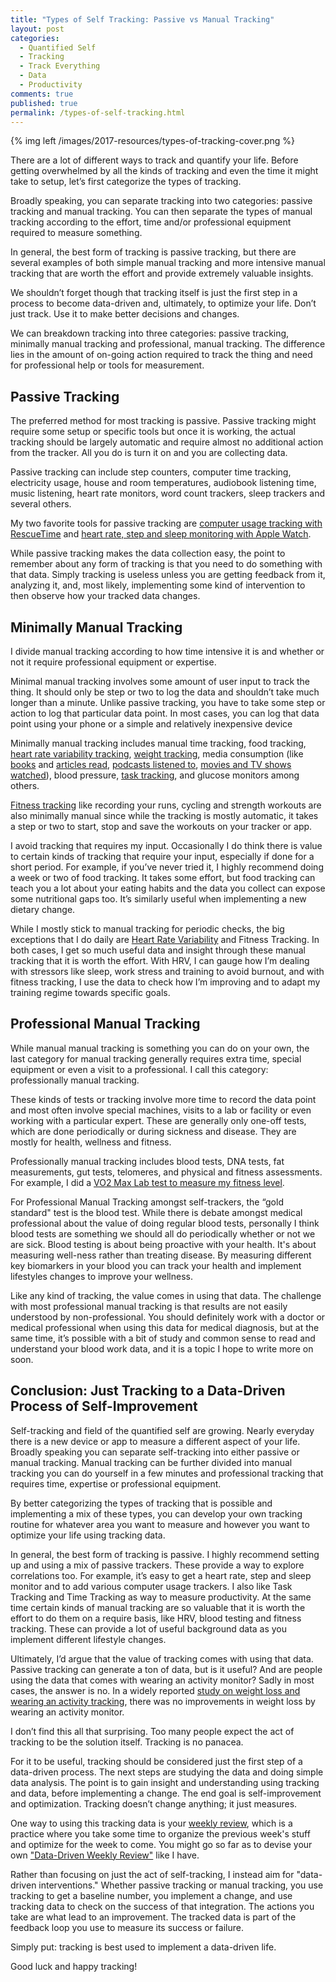 ```yaml
---
title: "Types of Self Tracking: Passive vs Manual Tracking"
layout: post
categories:
  - Quantified Self
  - Tracking
  - Track Everything
  - Data
  - Productivity
comments: true
published: true
permalink: /types-of-self-tracking.html
---
```


{% img left /images/2017-resources/types-of-tracking-cover.png %}

There are a lot of different ways to track and quantify your life. Before getting overwhelmed by all the kinds of tracking and even the time it might take to setup, let’s first categorize the types of tracking. 

Broadly speaking, you can separate tracking into two categories: passive tracking and manual tracking. 
You can then separate the types of manual tracking according to the effort, time and/or professional equipment required to measure something. 

In general, the best form of tracking is passive tracking, but there are several examples of both simple manual tracking and more intensive manual tracking that are worth the effort and provide extremely valuable insights. 

We shouldn’t forget though that tracking itself is just the first step in a process to become data-driven and, ultimately, to optimize your life. Don’t just track. Use it to make better decisions and changes. 

We can breakdown tracking into three categories: passive tracking, minimally manual tracking and professional, manual tracking. The difference lies in the amount of on-going action required to track the thing and need for professional help or tools for measurement.  

<!--more-->

## Passive Tracking

The preferred method for most tracking is passive. Passive tracking might require some setup or specific tools but once it is working, the actual tracking should be largely automatic and require almost no additional action from the tracker. All you do is turn it on and you are collecting data. 

Passive tracking can include step counters, computer time tracking, electricity usage, house and room temperatures, audiobook listening time, music listening, heart rate monitors, word count trackers, sleep trackers and several others.  

My two favorite tools for passive tracking are [computer usage tracking with RescueTime](http://www.markwk.com/time-tracking-tools.html) and [heart rate, step and sleep monitoring with Apple Watch](http://www.markwk.com/apple-watch-for-self-trackers.html).  

While passive tracking makes the data collection easy, the point to remember about any form of tracking is that you need to do something with that data. Simply tracking is useless unless you are getting feedback from it, analyzing it, and, most likely, implementing some kind of intervention to then observe how your tracked data changes. 

## Minimally Manual Tracking

I divide manual tracking according to how time intensive it is and whether or not it require professional equipment or expertise. 

Minimal manual tracking involves some amount of user input to track the thing. It should only be step or two to log the data and shouldn’t take much longer than a minute. Unlike passive tracking, you have to take some step or action to log that particular data point. In most cases, you can log that data point using your phone or a simple and relatively inexpensive device 

Minimally manual tracking includes manual time tracking, food tracking, [heart rate variability tracking](http://www.markwk.com/hrv-for-beginners.html), [weight tracking](http://www.markwk.com/2017/06/history-of-weighing-scales.html), media consumption (like [books](http://www.markwk.com/2016/11/book-reading-tracking.html) and [articles read](http://www.markwk.com/2016/11/tracking-article-reading.html), [podcasts listened to](http://www.markwk.com/2017/01/my-year-in-podcast-listening.html), [movies and TV shows watched](http://www.markwk.com/2016/10/tv-movie-tracking.html)), blood pressure, [task tracking](http://www.markwk.com/task-tracking-with-todoist.html), and glucose monitors among others. 

[Fitness tracking](http://www.markwk.com/track-workouts-on-ios.html) like recording your runs, cycling and strength workouts are also minimally manual since while the tracking is mostly automatic, it takes a step or two to start, stop and save the workouts on your tracker or app. 

I avoid tracking that requires my input. Occasionally I do think there is value to certain kinds of tracking that require your input, especially if done for a short period. For example, if you’ve never tried it, I highly recommend doing a week or two of food tracking. It takes some effort, but food tracking can teach you a lot about your eating habits and the data you collect can expose some nutritional gaps too. It’s similarly useful when implementing a new dietary change.  

While I mostly stick to manual tracking for periodic checks, the big exceptions that I do daily are [Heart Rate Variability](http://www.markwk.com/hrv-for-beginners.html) and Fitness Tracking. In both cases, I get so much useful data and insight through these manual tracking that it is worth the effort. With HRV, I can gauge how I’m dealing with stressors like sleep, work stress and training to avoid burnout, and with fitness tracking, I use the data to check how I’m improving and to adapt my training regime towards specific goals.

## Professional Manual Tracking 

While manual manual tracking is something you can do on your own, the last category for manual tracking generally requires extra time, special equipment or even a visit to a professional. I call this category: professionally manual tracking. 

These kinds of tests or tracking involve more time to record the data point and most often involve special machines, visits to a lab or facility or even working with a particular expert. These are generally only one-off tests, which are done periodically or during sickness and disease. They are mostly for health, wellness and fitness. 

Professionally manual tracking includes blood tests, DNA tests, fat measurements, gut tests, telomeres, and physical and fitness assessments. For example, I did a [VO2 Max Lab test to measure my fitness level](http://www.markwk.com/2017/07/finding-my-vo2-max.html). 

For Professional Manual Tracking amongst self-trackers, the “gold standard" test is the blood test. While there is debate amongst medical professional about the value of doing regular blood tests, personally I think blood tests are something we should all do periodically whether or not we are sick. Blood testing is about being proactive with your health. It's about measuring well-ness rather than treating disease. By measuring different key biomarkers in your blood you can track your health and implement lifestyles changes to improve your wellness.  

Like any kind of tracking, the value comes in using that data. The challenge with most professional manual tracking is that results are not easily understood by non-professional. You should definitely work with a doctor or medical professional when using this data for medical diagnosis, but at the same time, it’s possible with a bit of study and common sense to read and understand your blood work data, and it is a topic I hope to write more on soon.  
 
## Conclusion: Just Tracking to a Data-Driven Process of Self-Improvement

Self-tracking and field of the quantified self are growing. Nearly everyday there is a new device or app to measure a different aspect of your life. Broadly speaking you can separate self-tracking into either passive or manual tracking. Manual tracking can be further divided into manual tracking you can do yourself in a few minutes and professional tracking that requires time, expertise or professional equipment. 

By better categorizing the types of tracking that is possible and implementing a mix of these types, you can   develop your own tracking routine for whatever area you want to measure and however you want to optimize your life using tracking data. 

In general, the best form of tracking is passive. I highly recommend setting up and using a mix of passive trackers. These provide a way to explore correlations too. For example, it’s easy to get a heart rate, step and sleep monitor and to add various computer usage trackers. I also like Task Tracking and Time Tracking as way to measure productivity. At the same time certain kinds of manual tracking are so valuable that it is worth the effort to do them on a require basis, like HRV, blood testing and fitness tracking. These can provide a lot of useful background data as you implement different lifestyle changes.  

Ultimately, I’d argue that the value of tracking comes with using that data. Passive tracking can generate a ton of data, but is it useful? And are people using the data that comes with wearing an activity monitor? Sadly in most cases, the answer is no. In a widely reported [study on weight loss and wearing an activity tracking](http://jama.jamanetwork.com/article.aspx?doi=10.1001/jama.2016.12858), there was no improvements in weight loss by wearing an activity monitor. 

I don’t find this all that surprising. Too many people expect the act of tracking to be the solution itself. Tracking is no panacea.  

For it to be useful, tracking should be considered just the first step of a data-driven process. The next steps are studying the data and doing simple data analysis. The point is to gain insight and understanding using tracking and data, before implementing a change. The end goal is self-improvement and optimization. Tracking doesn’t change anything; it just measures. 

One way to using this tracking data is your [weekly review](http://www.markwk.com/2016/01/power-of-weekly-review.html), which is a practice where you take some time to organize the previous week's stuff and optimize for the week to come. You might go so far as to devise your own ["Data-Driven Weekly Review"](http://www.markwk.com/data-driven-weekly-review.html) like I have. 

Rather than focusing on just the act of self-tracking, I instead aim for "data-driven interventions." Whether passive tracking or manual tracking, you use tracking to get a baseline number, you implement a change, and use tracking data to check on the success of that integration. The actions you take are what lead to an improvement. The tracked data is part of the feedback loop you use to measure its success or failure.  

Simply put: tracking is best used to implement a data-driven life.

Good luck and happy tracking! 